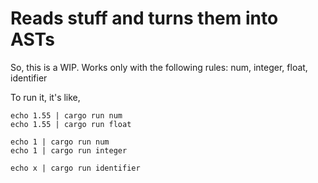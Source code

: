# Reads stuff and turns them into ASTs

So, this is a WIP. Works only with the following rules: num, integer, float, identifier

To run it, it's like,

```console
echo 1.55 | cargo run num
echo 1.55 | cargo run float

echo 1 | cargo run num
echo 1 | cargo run integer

echo x | cargo run identifier
```
